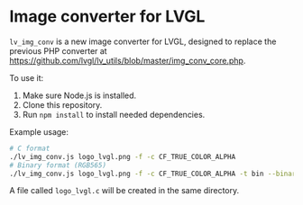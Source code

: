 # Image converter for LVGL

`lv_img_conv` is a new image converter for LVGL, designed to replace the previous PHP converter at https://github.com/lvgl/lv_utils/blob/master/img_conv_core.php.

To use it:

1. Make sure Node.js is installed.
2. Clone this repository.
3. Run `npm install` to install needed dependencies.

Example usage:

```sh
# C format
./lv_img_conv.js logo_lvgl.png -f -c CF_TRUE_COLOR_ALPHA
# Binary format (RGB565)
./lv_img_conv.js logo_lvgl.png -f -c CF_TRUE_COLOR_ALPHA -t bin --binary-format 565
```

A file called `logo_lvgl.c` will be created in the same directory.
